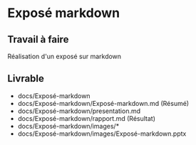 # Exposé markdown
 
## Travail à faire

Réalisation d'un exposé sur markdown

## Livrable

- docs/Exposé-markdown
- docs/Exposé-markdown/Exposé-markdown.md (Résumé)
- docs/Exposé-markdown/presentation.md
- docs/Exposé-markdown/rapport.md (Résultat)
- docs/Exposé-markdown/images/*
- docs/Exposé-markdown/images/Exposé-markdown.pptx
